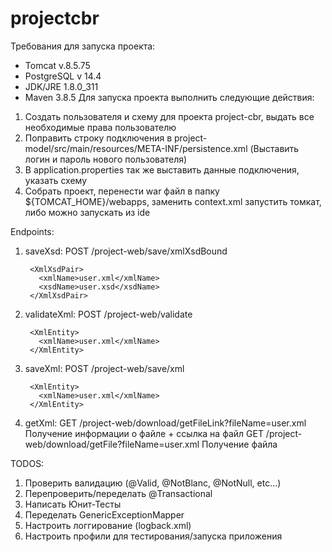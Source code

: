 # projectcbr
Требования для запуска проекта:
 - Tomcat v.8.5.75
 - PostgreSQL v 14.4
 - JDK/JRE 1.8.0_311
 - Maven 3.8.5
Для запуска проекта выполнить следующие действия:
  1. Создать пользователя и схему для проекта project-cbr, выдать все необходимые права пользователю
  2. Поправить строку подключения в project-model/src/main/resources/META-INF/persistence.xml (Выставить логин и пароль нового пользователя)
  3. В application.properties так же выставить данные подключения, указать схему
  4. Собрать проект, перенести war файл в папку ${TOMCAT_HOME}/webapps, заменить context.xml запустить томкат, либо можно запускать из ide

Endpoints:
  1. saveXsd:
    POST /project-web/save/xmlXsdBound

          <XmlXsdPair>
            <xmlName>user.xml</xmlName>
            <xsdName>user.xsd</xsdName>
          </XmlXsdPair>

  2. validateXml:
    POST /project-web/validate

          <XmlEntity>
            <xmlName>user.xml</xmlName>
          </XmlEntity>

  3. saveXml:
    POST /project-web/save/xml

          <XmlEntity>
            <xmlName>user.xml</xmlName>
          </XmlEntity>

  4. getXml:
    GET /project-web/download/getFileLink?fileName=user.xml Получение информации о файле + ссылка на файл
    GET /project-web/download/getFile?fileName=user.xml Получение файла
  
TODOS:
  1. Проверить валидацию (@Valid, @NotBlanc, @NotNull, etc...)
  2. Перепроверить/переделать @Transactional
  3. Написать Юнит-Тесты
  4. Переделать GenericExceptionMapper
  5. Настроить логгирование (logback.xml)
  6. Настроить профили для тестирования/запуска приложения

  
  
  
